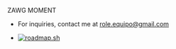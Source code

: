 <h> ZAWG MOMENT </h>

- For inquiries, contact me at role.equipo@gmail.com

- <a href="https://roadmap.sh"><img src="https://roadmap.sh/card/tall/68338c6ecf080f2a32da1ffa?variant=dark&roadmaps=full-stack" alt="roadmap.sh"/></a>

